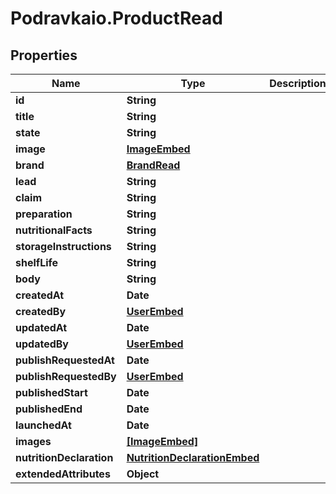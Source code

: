 # Podravkaio.ProductRead

## Properties
Name | Type | Description | Notes
------------ | ------------- | ------------- | -------------
**id** | **String** |  | [optional] 
**title** | **String** |  | [optional] 
**state** | **String** |  | [optional] 
**image** | [**ImageEmbed**](ImageEmbed.md) |  | [optional] 
**brand** | [**BrandRead**](BrandRead.md) |  | [optional] 
**lead** | **String** |  | [optional] 
**claim** | **String** |  | [optional] 
**preparation** | **String** |  | [optional] 
**nutritionalFacts** | **String** |  | [optional] 
**storageInstructions** | **String** |  | [optional] 
**shelfLife** | **String** |  | [optional] 
**body** | **String** |  | [optional] 
**createdAt** | **Date** |  | [optional] 
**createdBy** | [**UserEmbed**](UserEmbed.md) |  | [optional] 
**updatedAt** | **Date** |  | [optional] 
**updatedBy** | [**UserEmbed**](UserEmbed.md) |  | [optional] 
**publishRequestedAt** | **Date** |  | [optional] 
**publishRequestedBy** | [**UserEmbed**](UserEmbed.md) |  | [optional] 
**publishedStart** | **Date** |  | [optional] 
**publishedEnd** | **Date** |  | [optional] 
**launchedAt** | **Date** |  | [optional] 
**images** | [**[ImageEmbed]**](ImageEmbed.md) |  | [optional] 
**nutritionDeclaration** | [**NutritionDeclarationEmbed**](NutritionDeclarationEmbed.md) |  | [optional] 
**extendedAttributes** | **Object** |  | [optional] 


